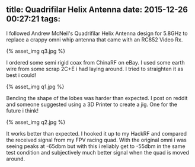 title: Quadrifilar Helix Antenna
date: 2015-12-26 00:27:21
tags:
---
I followed Andrew McNeil's Quadrifilar Helix Antenna design
for 5.8GHz to replace a crappy omni whip antenna that came
with an RC852 Video Rx.

{% asset_img q3.jpg %}

I ordered some semi rigid coax from ChinaRF on eBay. I used
some earth wire from some scrap 2C+E i had laying around. I
tried to straighten it as best i could!

{% asset_img q1.jpg %}

Bending the shape of the lobes was harder than expected. I
post on reddit and someone suggested using a 3D Printer to
create a jig. One for the future i think!

{% asset_img q2.jpg %}

It works better than expected. I hooked it up to my HackRF
and compared the received signal from my FPV racing quad.
With the original omni i was seeing peaks at -65dbm but with
this i reliably get to -55dbm in the same test condition and
subjectively much better signal when the quad is moved around.
 